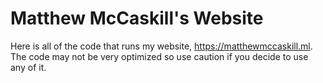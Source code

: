 # Matthew McCaskill's Website
Here is all of the code that runs my website, https://matthewmccaskill.ml. The code may not be very optimized so use caution if you decide to use any of it.
